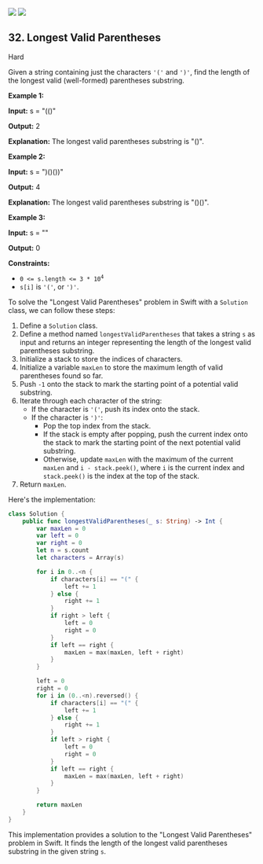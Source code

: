 [![](https://img.shields.io/github/stars/LeetCode-in-Swift/LeetCode-in-Swift?label=Stars&style=flat-square)](https://github.com/LeetCode-in-Swift/LeetCode-in-Swift)
[![](https://img.shields.io/github/forks/LeetCode-in-Swift/LeetCode-in-Swift?label=Fork%20me%20on%20GitHub%20&style=flat-square)](https://github.com/LeetCode-in-Swift/LeetCode-in-Swift/fork)

## 32\. Longest Valid Parentheses

Hard

Given a string containing just the characters `'('` and `')'`, find the length of the longest valid (well-formed) parentheses substring.

**Example 1:**

**Input:** s = "(()"

**Output:** 2

**Explanation:** The longest valid parentheses substring is "()". 

**Example 2:**

**Input:** s = ")()())"

**Output:** 4

**Explanation:** The longest valid parentheses substring is "()()". 

**Example 3:**

**Input:** s = ""

**Output:** 0 

**Constraints:**

*   <code>0 <= s.length <= 3 * 10<sup>4</sup></code>
*   `s[i]` is `'('`, or `')'`.

To solve the "Longest Valid Parentheses" problem in Swift with a `Solution` class, we can follow these steps:

1. Define a `Solution` class.
2. Define a method named `longestValidParentheses` that takes a string `s` as input and returns an integer representing the length of the longest valid parentheses substring.
3. Initialize a stack to store the indices of characters.
4. Initialize a variable `maxLen` to store the maximum length of valid parentheses found so far.
5. Push `-1` onto the stack to mark the starting point of a potential valid substring.
6. Iterate through each character of the string:
   - If the character is `'('`, push its index onto the stack.
   - If the character is `')'`:
     - Pop the top index from the stack.
     - If the stack is empty after popping, push the current index onto the stack to mark the starting point of the next potential valid substring.
     - Otherwise, update `maxLen` with the maximum of the current `maxLen` and `i - stack.peek()`, where `i` is the current index and `stack.peek()` is the index at the top of the stack.
7. Return `maxLen`.

Here's the implementation:

```swift
class Solution {
    public func longestValidParentheses(_ s: String) -> Int {
        var maxLen = 0
        var left = 0
        var right = 0
        let n = s.count
        let characters = Array(s)

        for i in 0..<n {
            if characters[i] == "(" {
                left += 1
            } else {
                right += 1
            }
            if right > left {
                left = 0
                right = 0
            }
            if left == right {
                maxLen = max(maxLen, left + right)
            }
        }

        left = 0
        right = 0
        for i in (0..<n).reversed() {
            if characters[i] == "(" {
                left += 1
            } else {
                right += 1
            }
            if left > right {
                left = 0
                right = 0
            }
            if left == right {
                maxLen = max(maxLen, left + right)
            }
        }

        return maxLen
    }
}

```

This implementation provides a solution to the "Longest Valid Parentheses" problem in Swift. It finds the length of the longest valid parentheses substring in the given string `s`.